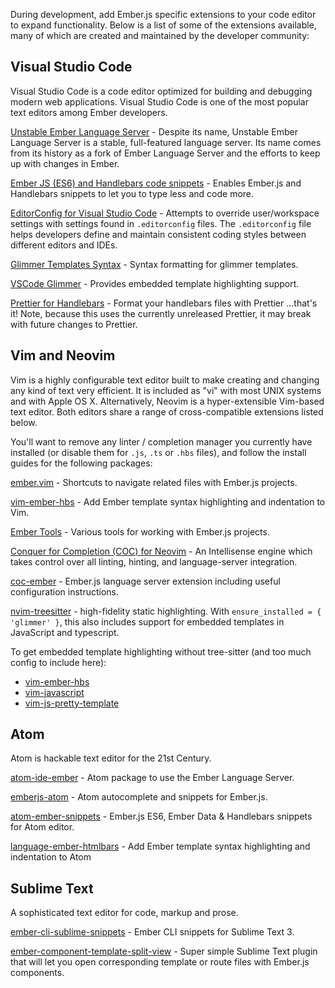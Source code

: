 During development, add Ember.js specific extensions to your code editor to expand functionality.
Below is a list of some of the extensions available,
many of which are created and maintained by the developer community:

## Visual Studio Code

Visual Studio Code is a code editor optimized for building and debugging modern web applications.
Visual Studio Code is one of the most popular text editors among Ember developers.

[Unstable Ember Language Server](https://marketplace.visualstudio.com/items?itemName=lifeart.vscode-ember-unstable) -
Despite its name, Unstable Ember Language Server is a stable, full-featured language server. Its name comes from its history as a fork of Ember Language Server and the efforts to keep up with changes in Ember.

[Ember JS (ES6) and Handlebars code snippets](https://marketplace.visualstudio.com/items?itemName=phanitejakomaravolu.EmberES6Snippets) -
Enables Ember.js and Handlebars snippets to let you to type less and code more.

[EditorConfig for Visual Studio Code](https://marketplace.visualstudio.com/items?itemName=EditorConfig.EditorConfig) -
Attempts to override user/workspace settings with settings found in `.editorconfig` files.
The `.editorconfig` file helps developers define
and maintain consistent coding styles between different editors and IDEs.

[Glimmer Templates Syntax](https://marketplace.visualstudio.com/items?itemName=lifeart.vscode-glimmer-syntax) -
Syntax formatting for glimmer templates.

[VSCode Glimmer](https://marketplace.visualstudio.com/items?itemName=chiragpat.vscode-glimmer) -
Provides embedded template highlighting support.

[Prettier for Handlebars](https://marketplace.visualstudio.com/items?itemName=Alonski.prettier-for-handlebars-vscode) -
Format your handlebars files with Prettier ...that's it!
Note, because this uses the currently unreleased Prettier, it may break with future changes to Prettier.

## Vim and Neovim

Vim is a highly configurable text editor built to make creating and changing any kind of text very efficient.
It is included as "vi" with most UNIX systems and with Apple OS X.
Alternatively, Neovim is a hyper-extensible Vim-based text editor.
Both editors share a range of cross-compatible extensions listed below.

You'll want to remove any linter / completion manager you currently have installed
(or disable them for `.js`, `.ts` or `.hbs` files), and follow the install guides for the following packages:

[ember.vim](https://github.com/dsawardekar/ember.vim) -
Shortcuts to navigate related files with Ember.js projects.

[vim-ember-hbs](https://github.com/joukevandermaas/vim-ember-hbs) -
Add Ember template syntax highlighting and indentation to Vim.

[Ember Tools](https://github.com/AndrewRadev/ember_tools.vim) -
Various tools for working with Ember.js projects.

[Conquer for Completion (COC) for Neovim](https://github.com/neoclide/coc.nvim) -
An Intellisense engine which takes control over all linting, hinting, and language-server integration.

[coc-ember](https://github.com/NullVoxPopuli/coc-ember) -
Ember.js language server extension including useful configuration instructions.

[nvim-treesitter](https://github.com/nvim-treesitter/nvim-treesitter) -
high-fidelity static highlighting. With `ensure_installed = { 'glimmer' }`, this
also includes support for embedded templates in JavaScript and typescript.

To get embedded template highlighting without tree-sitter (and too much config to include here):
- [vim-ember-hbs](https://github.com/joukevandermaas/vim-ember-hbs)
- [vim-javascript](https://github.com/pangloss/vim-javascript)
- [vim-js-pretty-template](https://github.com/Quramy/vim-js-pretty-template)

## Atom

Atom is hackable text editor for the 21st Century.

[atom-ide-ember](https://github.com/josa42/atom-ide-ember) -
Atom package to use the Ember Language Server.

[emberjs-atom](https://atom.io/packages/emberjs-atom) -
Atom autocomplete and snippets for Ember.js.

[atom-ember-snippets](https://github.com/mattmcmanus/atom-ember-snippets) -
Ember.js ES6, Ember Data & Handlebars snippets for Atom editor.

[language-ember-htmlbars](https://atom.io/packages/language-ember-htmlbars) -
Add Ember template syntax highlighting and indentation to Atom

## Sublime Text

A sophisticated text editor for code, markup and prose.

[ember-cli-sublime-snippets](https://github.com/terminalvelocity/ember-cli-sublime-snippets) -
Ember CLI snippets for Sublime Text 3.

[ember-component-template-split-view](https://github.com/mmitchellgarcia/ember-component-template-split-view) -
Super simple Sublime Text plugin that will let you open corresponding template or route files with Ember.js components.
